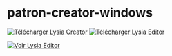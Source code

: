 # patron-creator-windows

[![Télécharger Lysia Creator](https://img.shields.io/badge/T%C3%A9l%C3%A9charger-Lysia%20Creator-gree?style=for-the-badge&logo=windows)](https://github.com/tariteur/patron-creator-windows/releases/download/v1.0.4/PatronCreator-Setup-1.0.4.exe)
[![Télécharger Lysia Editor](https://img.shields.io/badge/T%C3%A9l%C3%A9charger-Lysia%20Editor-blue?style=for-the-badge&logo=windows)](https://github.com/tariteur/patron-editor-windows/releases/download/v1.0.2/PatronEditor-Setup-1.0.2.exe)

[![Voir Lysia Editor](https://img.shields.io/badge/Visiter-Lysia%20Editor-blue?style=for-the-badge&logo=github)](https://github.com/tariteur/patron-editor-windows)
